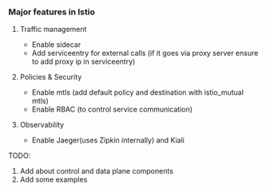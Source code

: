 ### Major features in Istio

1. Traffic management

	- Enable sidecar
	- Add serviceentry for external calls (if it goes via proxy server ensure to add proxy ip in serviceentry) 

2. Policies & Security

	- Enable mtls (add default policy and destination with istio_mutual mtls)
    - Enable RBAC (to control service communication)

3. Observability

	- Enable Jaeger(uses Zipkin internally) and Kiali


TODO:
1. Add about control and data plane components
2. Add some examples

